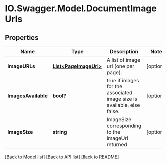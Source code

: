# IO.Swagger.Model.DocumentImageUrls
## Properties

Name | Type | Description | Notes
------------ | ------------- | ------------- | -------------
**ImageURLs** | [**List&lt;PageImageUrl&gt;**](PageImageUrl.md) | A list of image url (one per page). | [optional] 
**ImagesAvailable** | **bool?** | true if images for the associated image size is available, else false. | [optional] 
**ImageSize** | **string** | ImageSize corresponding to the imageUrl returned  | [optional] 

[[Back to Model list]](../README.md#documentation-for-models) [[Back to API list]](../README.md#documentation-for-api-endpoints) [[Back to README]](../README.md)

